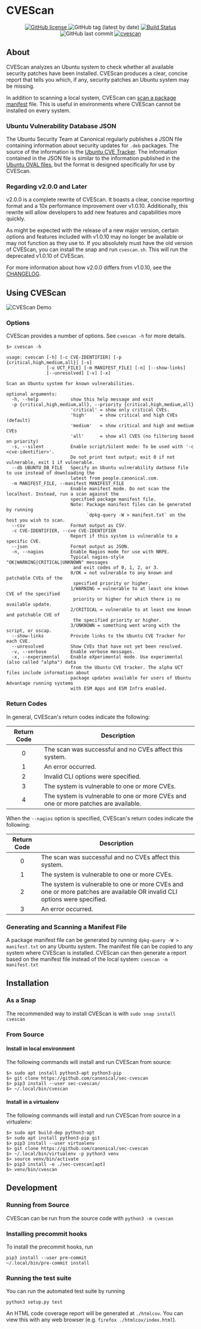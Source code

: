 # CVEScan

<p align="center">
	<a href="https://github.com/canonical/sec-cvescan">
		<img alt="GitHub license" src="https://img.shields.io/github/license/canonical/sec-cvescan">
	</a>
	<img src="https://img.shields.io/github/v/tag/canonical/sec-cvescan" alt="GitHub tag (latest by date)">
	<a href="https://travis-ci.org/canonical/sec-cvescan">
		<img src="https://travis-ci.org/canonical/sec-cvescan.svg?branch=master" alt="Build Status">
	</a>
	<img alt="GitHub last commit" src="https://img.shields.io/github/last-commit/canonical/sec-cvescan">
	<a href="https://snapcraft.io/cvescan">
		<img src="https://snapcraft.io//cvescan/badge.svg" alt="cvescan">
	</a>
</p>

## About

CVEScan analyzes an Ubuntu system to check whether all available security
patches have been installed. CVEScan produces a clear, concise report that
tells you which, if any, security patches an Ubuntu system may be missing.

In addition to scanning a local system, CVEScan can [scan a package
manifest](#generating-and-scanning-a-manifest-file) file. This is useful in
environments where CVEScan cannot be installed on every system.

### Ubuntu Vulnerability Database JSON

The Ubuntu Security Team at Canonical regularly publishes a JSON file
containing information about security updates for `.deb` packages. The source of
the information is the [Ubuntu CVE
Tracker](https://people.canonical.com/~ubuntu-security/cve/). The information
contained in the JSON file is similar to the information published in the
[Ubuntu OVAL files](https://people.canonical.com/~ubuntu-security/oval/), but
the format is designed specifically for use by CVEScan.

### Regarding v2.0.0 and Later
v2.0.0 is a complete rewrite of CVEScan. It boasts a clear, concise reporting
format and a 10x performance improvement over v1.0.10. Additionally, this
rewrite will allow developers to add new features and capabilities more
quickly.

As might be expected with the release of a new major version, certain options
and features included with v1.0.10 may no longer be available or may not
function as they use to. If you absolutely must have the old version of
CVEScan, you can install the snap and run `cvescan.sh`. This will run the
deprecated v1.0.10 of CVEScan.

For more information about how v2.0.0 differs from v1.0.10, see the
[CHANGELOG](./CHANGELOG.md).

## Using CVEScan

![CVEScan Demo](cvescan_demo.gif)


### Options
CVEScan provides a number of options. See `cvescan -h` for more details.

```
$> cvescan -h

usage: cvescan [-h] [-c CVE-IDENTIFIER] [-p {critical,high,medium,all}] [-s]
               [-u UCT_FILE] [-m MANIFEST_FILE] [-n] [--show-links]
               [--unresolved] [-v] [-x]

Scan an Ubuntu system for known vulnerabilities.

optional arguments:
  -h, --help            show this help message and exit
  -p {critical,high,medium,all}, --priority {critical,high,medium,all}
                        'critical' = show only critical CVEs.
                        'high'     = show critical and high CVEs (default)
                        'medium'   = show critical and high and medium CVEs
                        'all'      = show all CVES (no filtering based on priority)
  -s, --silent          Enable script/Silent mode: To be used with '-c <cve-identifier>'.
                        Do not print text output; exit 0 if not vulnerable, exit 1 if vulnerable.
  --db UBUNTU_DB_FILE   Specify an Ubuntu vulnerability datbase file to use instead of downloading the
                        latest from people.canonical.com.
  -m MANIFEST_FILE, --manifest MANIFEST_FILE
                        Enable manifest mode. Do not scan the localhost. Instead, run a scan against the
                        specified package manifest file.
                        Note: Package manifest files can be generated by running
                              `dpkg-query -W > manifest.txt` on the host you wish to scan.
  --csv                 Format output as CSV.
  -c CVE-IDENTIFIER, --cve CVE-IDENTIFIER
                        Report if this system is vulnerable to a specific CVE.
  --json                Format output as JSON.
  -n, --nagios          Enable Nagios mode for use with NRPE.
                        Typical nagios-style "OK|WARNING|CRITICAL|UNKNOWN" messages
                         and exit codes of 0, 1, 2, or 3.
                        0/OK = not vulnerable to any known and patchable CVEs of the
                         specified priority or higher.
                        1/WARNING = vulnerable to at least one known CVE of the specified
                         priority or higher for which there is no available update.
                        2/CRITICAL = vulnerable to at least one known and patchable CVE of
                         the specified priority or higher.
                        3/UNKNOWN = something went wrong with the script, or oscap.
  --show-links          Provide links to the Ubuntu CVE Tracker for each CVE.
  --unresolved          Show CVEs that have not yet been resolved.
  -v, --verbose         Enable verbose messages.
  -x, --experimental    Enable eXperimental mode. Use experimental (also called "alpha") data
                        from the Ubuntu CVE tracker. The alpha UCT files include information about
                        package updates available for users of Ubuntu Advantage running systems
                        with ESM Apps and ESM Infra enabled.
```

### Return Codes

In general, CVEScan's return codes indicate the following:

| Return Code | Description|
| :---: | --- |
|0| The scan was successful and no CVEs affect this system.|
|1| An error occurred.|
|2| Invalid CLI options were specified.|
|3| The system is vulnerable to one or more CVEs.|
|4| The system is vulnerable to one or more CVEs and one or more patches are available.|

When the `--nagios` option is specified, CVEScan's return codes indicate the following:

| Return Code | Description|
| :---: | --- |
|0| The scan was successful and no CVEs affect this system.|
|1| The system is vulnerable to one or more CVEs.|
|2| The system is vulnerable to one or more CVEs and one or more patches are available OR invalid CLI options were specified.|
|3| An error occurred.|

### Generating and Scanning a Manifest File

A package manifest file can be generated by running
`dpkg-query -W > manifest.txt` on any Ubuntu system. The manifest file can be
copied to any system where CVEScan is installed. CVEScan can then generate
a report based on the manifest file instead of the local system: `cvescan -m
manifest.txt`

## Installation

### As a Snap

The recommended way to install CVEScan is with `sudo snap install cvescan`

### From Source

#### Install in local environment
The following commands will install and run CVEScan from source:

```
$> sudo apt install python3-apt python3-pip
$> git clone https://github.com/canonical/sec-cvescan
$> pip3 install --user sec-cvescan/
$> ~/.local/bin/cvescan
```

#### Install in a virtualenv
The following commands will install and run CVEScan from source in a virtualenv:

```
$> sudo apt build-dep python3-apt
$> sudo apt install python3-pip git
$> pip3 install --user virtualenv
$> git clone https://github.com/canonical/sec-cvescan
$> ~/.local/bin/virtualenv -p python3 venv
$> source venv/bin/activate
$> pip3 install -e ./sec-cvescan[apt]
$> venv/bin/cvescan
```

## Development

### Running from Source

CVEScan can be run from the source code with `python3 -m cvescan`

### Installing precommit hooks
To install the precommit hooks, run

    pip3 install --user pre-commit
    ~/.local/bin/pre-commit install

### Running the test suite
You can run the automated test suite by running

    python3 setup.py test

An HTML code coverage report will be generated at `./htmlcov`. You can view
this with any web browser (e.g. `firefox ./htmlcov/index.html`).
